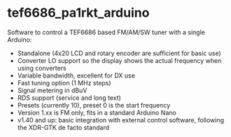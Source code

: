 # tef6686_pa1rkt_arduino
Software to control a TEF6686 based FM/AM/SW tuner with a single Arduino:
- Standalone (4x20 LCD and rotary encoder are sufficient for basic use)
- Converter LO support so the display shows the actual frequency when using converters
- Variable bandwidth, excellent for DX use
- Fast tuning option (1 MHz steps)
- Signal metering in dBuV
- RDS support (service and long text)
- Presets (currently 10), preset 0 is the start frequency
- Version 1.xx is FM only, fits in a standard Arduino Nano
- v1.40 and up: basic integration with external control software, following the XDR-GTK de facto standard 
